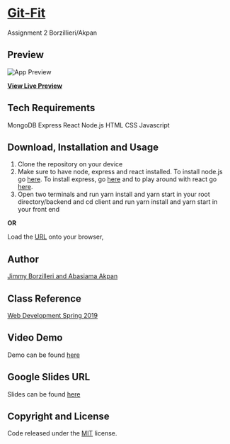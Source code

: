 # [Git-Fit](https://safe-refuge-35344.herokuapp.com/)
Assignment 2 Borzillieri/Akpan

## Preview

![App Preview](Git-Fit/client/public/img/gym.jpg) 

**[View Live Preview](https://safe-refuge-35344.herokuapp.com/)**

## Tech Requirements
MongoDB
Express
React
Node.js
HTML
CSS
Javascript


## Download, Installation and Usage
1. Clone the repository on your device
2. Make sure to have node, express and react installed. To install node.js go [here](https://nodejs.org/en/). To install express, go [here](https://expressjs.com/en/starter/installing.html) and to play around with react go [here](https://reactjs.org/docs/getting-started.html). 
3. Open two terminals and run yarn install and yarn start in your root directory/backend and cd client and run yarn install and yarn start in your front end


**OR**

Load the [URL](https://safe-refuge-35344.herokuapp.com/) onto your browser, 


## Author
[Jimmy Borzilleri and Abasiama Akpan](https://github.com/jimfuego/Git-Fit)

## Class Reference 
[Web Development Spring 2019](http://johnguerra.co/classes/webDevelopment_spring_2019/)

## Video Demo
Demo can be found [here]()

## Google Slides URL
Slides can be found [here]()

## Copyright and License
Code released under the [MIT](https://github.com/facebook/react/blob/master/LICENSE) license.
